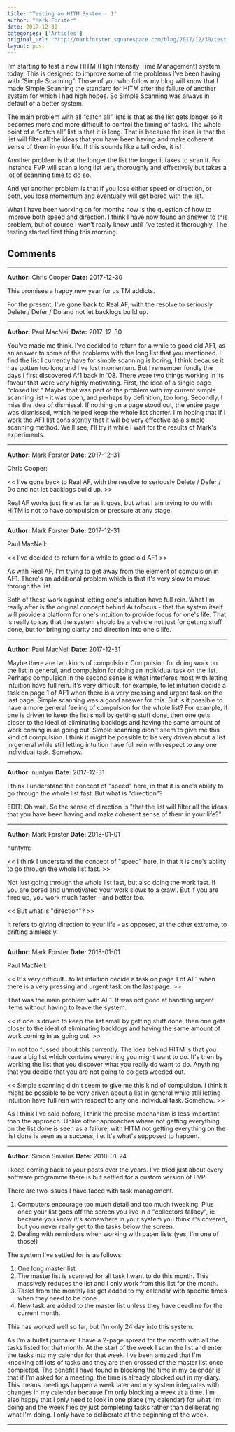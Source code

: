 ```yaml
---
title: "Testing an HITM System - 1"
author: "Mark Forster"
date: 2017-12-30
categories: ['Articles']
original_url: "http://markforster.squarespace.com/blog/2017/12/30/testing-an-hitm-system-1.html"
layout: post
---
```


I’m starting to test a new HITM (High Intensity Time Management) system today. This is designed to improve some of the problems I’ve been having with “Simple Scanning”. Those of you who follow my blog will know that I made Simple Scanning the standard for HITM after the failure of another system for which I had high hopes. So Simple Scanning was always in default of a better system.

The main problem with all “catch all” lists is that as the list gets longer so it becomes more and more difficult to control the timing of tasks. The whole point of a “catch all” list is that it is long. That is because the idea is that the list will filter all the ideas that you have been having and make coherent sense of them in your life. If this sounds like a tall order, it is!

Another problem is that the longer the list the longer it takes to scan it. For instance FVP will scan a long list very thoroughly and effectively but takes a lot of scanning time to do so.

And yet another problem is that if you lose either speed or direction, or both, you lose momentum and eventually will get bored with the list.

What I have been working on for months now is the question of how to improve both speed and direction. I think I have now found an answer to this problem, but of course I won’t really know until I’ve tested it thoroughly. The testing started first thing this morning.


## Comments

---

**Author:** Chris Cooper
**Date:** 2017-12-30

This promises a happy new year for us TM addicts.  
  
For the present, I've gone back to Real AF, with the resolve to seriously Delete / Defer / Do and not let backlogs build up.

---

**Author:** Paul MacNeil
**Date:** 2017-12-30

You've made me think. I've decided to return for a while to good old AF1, as an answer to some of the problems with the long list that you mentioned. I find the list I currently have for simple scanning is boring, I think because it has gotten too long and I've lost momentum. But I remember fondly the days I first discovered Af1 back in '08. There were two things working in its favour that were very highly motivating. First, the idea of a single page "closed list." Maybe that was part of the problem with my current simple scanning list - it was open, and perhaps by definition, too long. Secondly, I miss the idea of dismissal. If nothing on a page stood out, the entire page was dismissed, which helped keep the whole list shorter. I'm hoping that if I work the AF1 list consistently that it will be very effective as a simple scanning method. We'll see, I'll try it while I wait for the results of Mark's experiments.

---

**Author:** Mark Forster
**Date:** 2017-12-31

Chris Cooper:  
  
<< I've gone back to Real AF, with the resolve to seriously Delete / Defer / Do and not let backlogs build up. >>  
  
Real AF works just fine as far as it goes, but what I am trying to do with HITM is not to have compulsion or pressure at any stage.

---

**Author:** Mark Forster
**Date:** 2017-12-31

Paul MacNeil:  
  
<< I've decided to return for a while to good old AF1 >>  
  
As with Real AF, I'm trying to get away from the element of compulsion in AF1. There's an additional problem which is that it's very slow to move through the list.  
  
Both of these work against letting one's intuition have full rein. What I'm really after is the original concept behind Autofocus - that the system itself will provide a platform for one's intuition to provide focus for one's life. That is really to say that the system should be a vehicle not just for getting stuff done, but for bringing clarity and direction into one's life.

---

**Author:** Paul MacNeil
**Date:** 2017-12-31

Maybe there are two kinds of compulsion: Compulsion for doing work on the list in general, and compulsion for doing an individual task on the list. Perhaps compulsion in the second sense is what interferes most with letting intuition have full rein. It's very difficult, for example, to let intuition decide a task on page 1 of AF1 when there is a very pressing and urgent task on the last page. Simple scanning was a good answer for this. But is it possible to have a more general feeling of compulsion for the whole list? For example, if one is driven to keep the list small by getting stuff done, then one gets closer to the ideal of eliminating backlogs and having the same amount of work coming in as going out. Simple scanning didn't seem to give me this kind of compulsion. I think it might be possible to be very driven about a list in general while still letting intuition have full rein with respect to any one individual task. Somehow.

---

**Author:** nuntym
**Date:** 2017-12-31

I think I understand the concept of "speed" here, in that it is one's ability to go through the whole list fast. But what is "direction"?  
  
EDIT: Oh wait. So the sense of direction is "that the list will filter all the ideas that you have been having and make coherent sense of them in your life?"

---

**Author:** Mark Forster
**Date:** 2018-01-01

nuntym:  
  
<< I think I understand the concept of "speed" here, in that it is one's ability to go through the whole list fast. >>  
  
Not just going through the whole list fast, but also doing the work fast. If you are bored and unmotivated your work slows to a crawl. But if you are fired up, you work much faster - and better too.  
  
<< But what is "direction"? >>  
  
It refers to giving direction to your life - as opposed, at the other extreme, to drifting aimlessly.

---

**Author:** Mark Forster
**Date:** 2018-01-01

Paul MacNeil:  
  
<< It's very difficult...to let intuition decide a task on page 1 of AF1 when there is a very pressing and urgent task on the last page. >>  
  
That was the main problem with AF1. It was not good at handling urgent items without having to leave the system.  
  
<< if one is driven to keep the list small by getting stuff done, then one gets closer to the ideal of eliminating backlogs and having the same amount of work coming in as going out. >>  
  
I'm not too fussed about this currently. The idea behind HITM is that you have a big list which contains everything you might want to do. It's then by working the list that you discover what you really do want to do. Anything that you decide that you are not going to do gets weeded out.  
  
<< Simple scanning didn't seem to give me this kind of compulsion. I think it might be possible to be very driven about a list in general while still letting intuition have full rein with respect to any one individual task. Somehow. >>  
  
As I think I've said before, I think the precise mechanism is less important than the approach. Unlike other approaches where not getting everything on the list done is seen as a failure, with HITM not getting everything on the list done is seen as a success, i.e. it's what's supposed to happen.

---

**Author:** Simon Smailus
**Date:** 2018-01-24

I keep coming back to your posts over the years. I've tried just about every software programme there is but settled for a custom version of FVP.  
  
There are two issues I have faced with task management.  
1. Computers encourage too much detail and too much tweaking. Plus once your list goes off the screen you live in a "collectors fallacy", ie because you know it's somewhere in your system you think it's covered, but you never really get to the tasks below the screen.  
2. Dealing with reminders when working with paper lists (yes, I'm one of those!)  
  
The system I've settled for is as follows:  
  
1. One long master list  
2. The master list is scanned for all task I want to do this month. This massively reduces the list and I only work from this list for the month.  
3. Tasks from the monthly list get added to my calendar with specific times when they need to be done.  
4. New task are added to the master list unless they have deadline for the current month.   
  
This has worked well so far, but I'm only 24 day into this system.  
  
As I'm a bullet journaler, I have a 2-page spread for the month with all the tasks listed for that month. At the start of the week I scan the list and enter the tasks into my calendar for that week. I've been amazed that I'm knocking off lots of tasks and they are then crossed of the master list once completed. The benefit I have found in blocking the time in my calendar is that if I'm asked for a meeting, the time is already blocked out in my diary. This means meetings happen a week later and my system integrates with changes in my calendar because I'm only blocking a week at a time. I'm also happy that I only need to look in one place (my calendar) for what I'm doing and the week flies by just completing tasks rather than deliberating what I'm doing. I only have to deliberate at the beginning of the week.

---
